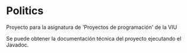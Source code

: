 # Politics
Proyecto para la asignatura de 'Proyectos de programación' de la VIU

Se puede obtener la documentación técnica del proyecto ejecutando el Javadoc.